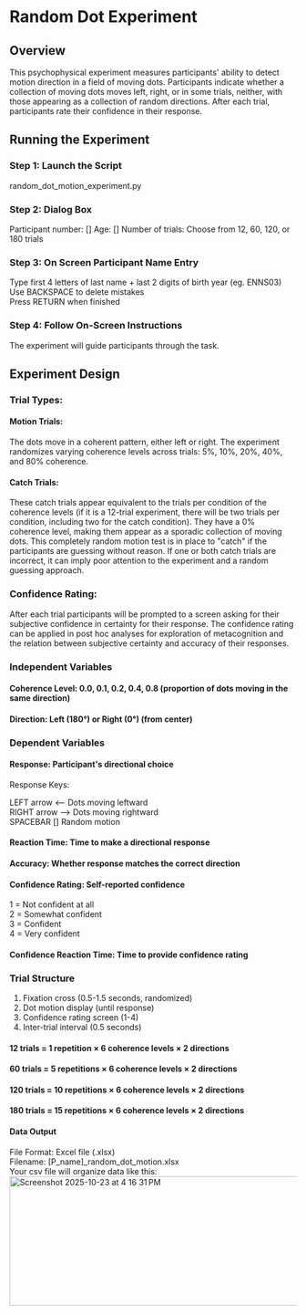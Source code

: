 # Random Dot Experiment
## Overview
This psychophysical experiment measures participants' ability to detect motion direction in a field of moving dots. Participants indicate whether a collection of moving dots moves left, right, or in some trials, neither, with those appearing as a collection of random directions. After each trial, participants rate their confidence in their response.

## Running the Experiment
### Step 1: Launch the Script
random_dot_motion_experiment.py
### Step 2: Dialog Box
Participant number: []
Age: []
Number of trials: Choose from 12, 60, 120, or 180 trials
### Step 3: On Screen Participant Name Entry  
Type first 4 letters of last name + last 2 digits of birth year (eg. ENNS03)  
Use BACKSPACE to delete mistakes  
Press RETURN when finished
### Step 4: Follow On-Screen Instructions  
The experiment will guide participants through the task.

## Experiment Design
### Trial Types:

#### Motion Trials:  
The dots move in a coherent pattern, either left or right. The experiment randomizes varying coherence levels across trials: 5%, 10%, 20%, 40%, and 80% coherence. 
#### Catch Trials:   
These catch trials appear equivalent to the trials per condition of the coherence levels (if it is a 12-trial experiment, there will be two trials per condition, including two for the catch condition). They have a 0% coherence level, making them appear as a sporadic collection of moving dots. This completely random motion test is in place to "catch" if the participants are guessing without reason. If one or both catch trials are incorrect, it can imply poor attention to the experiment and a random guessing approach. 

### Confidence Rating:
After each trial participants will be prompted to a screen asking for their subjective confidence in certainty for their response. The confidence rating can be applied in post hoc analyses for exploration of metacognition and the relation between subjective certainty and accuracy of their responses.

### Independent Variables

#### Coherence Level: 0.0, 0.1, 0.2, 0.4, 0.8 (proportion of dots moving in the same direction)
#### Direction: Left (180°) or Right (0°) (from center)

### Dependent Variables

#### Response: Participant's directional choice 
Response Keys:

LEFT arrow <-- Dots moving leftward  
RIGHT arrow --> Dots moving rightward  
SPACEBAR [] Random motion
#### Reaction Time: Time to make a directional response
#### Accuracy: Whether response matches the correct direction
#### Confidence Rating: Self-reported confidence   
1 = Not confident at all  
2 = Somewhat confident  
3 = Confident  
4 = Very confident
#### Confidence Reaction Time: Time to provide confidence rating

### Trial Structure

1. Fixation cross (0.5-1.5 seconds, randomized)
2. Dot motion display (until response)
3. Confidence rating screen (1-4)
4. Inter-trial interval (0.5 seconds)

#### 12 trials = 1 repetition × 6 coherence levels × 2 directions 
#### 60 trials = 5 repetitions × 6 coherence levels × 2 directions 
#### 120 trials = 10 repetitions × 6 coherence levels × 2 directions
#### 180 trials = 15 repetitions × 6 coherence levels × 2 directions

#### Data Output
File Format: Excel file (.xlsx)  
Filename: [P_name]_random_dot_motion.xlsx  
Your csv file will organize data like this:  
<img width="1398" height="227" alt="Screenshot 2025-10-23 at 4 16 31 PM" src="https://github.com/user-attachments/assets/0f94cb31-363e-41c0-97d6-3d67de518dc7" />

